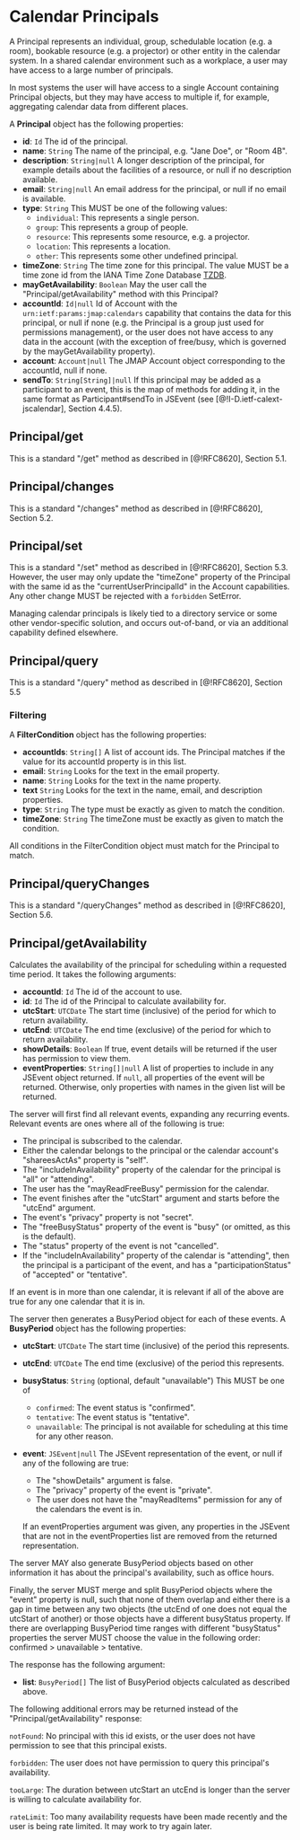 # Calendar Principals

A Principal represents an individual, group, schedulable location (e.g. a room), bookable resource (e.g. a projector) or other entity in the calendar system. In a shared calendar environment such as a workplace, a user may have access to a large number of principals.

In most systems the user will have access to a single Account containing Principal objects, but they may have access to multiple if, for example, aggregating calendar data from different places.

A **Principal** object has the following properties:

- **id**: `Id`
  The id of the principal.
- **name**: `String`
  The name of the principal, e.g. "Jane Doe", or "Room 4B".
- **description**: `String|null`
  A longer description of the principal, for example details about the facilities of a resource, or null if no description available.
- **email**: `String|null`
  An email address for the principal, or null if no email is available.
- **type**: `String`
  This MUST be one of the following values:
  - `individual`: This represents a single person.
  - `group`: This represents a group of people.
  - `resource`: This represents some resource, e.g. a projector.
  - `location`: This represents a location.
  - `other`: This represents some other undefined principal.
- **timeZone**: `String`
  The time zone for this principal. The value MUST be a time zone id from the IANA Time Zone Database [TZDB](https://www.iana.org/time-zones).
- **mayGetAvailability**: `Boolean`
  May the user call the "Principal/getAvailability" method with this Principal?
- **accountId**: `Id|null`
  Id of Account with the `urn:ietf:params:jmap:calendars` capability that
  contains the data for this principal, or null if none (e.g. the Principal is a group just used for permissions management), or the user does not have access to any data in the account (with the exception of free/busy, which is governed by the mayGetAvailability property).
- **account**: `Account|null`
  The JMAP Account object corresponding to the accountId, null if none.
- **sendTo**: `String[String]|null`
  If this principal may be added as a participant to an event, this is the map of methods for adding it, in the same format as Participant#sendTo in JSEvent (see [@!I-D.ietf-calext-jscalendar], Section 4.4.5).

## Principal/get

This is a standard "/get" method as described in [@!RFC8620], Section 5.1.

## Principal/changes

This is a standard "/changes" method as described in [@!RFC8620], Section 5.2.

## Principal/set

This is a standard "/set" method as described in [@!RFC8620], Section 5.3. However, the user may only update the "timeZone" property of the Principal with the same id as the "currentUserPrincipalId" in the Account capabilities. Any other change MUST be rejected with a `forbidden` SetError.

Managing calendar principals is likely tied to a directory service or some other vendor-specific solution, and occurs out-of-band, or via an additional capability defined elsewhere.

## Principal/query

This is a standard "/query" method as described in [@!RFC8620], Section 5.5

### Filtering

A **FilterCondition** object has the following properties:

- **accountIds**: `String[]`
  A list of account ids. The Principal matches if the value for its
  accountId property is in this list.
- **email**: `String`
  Looks for the text in the email property.
- **name**: `String`
  Looks for the text in the name property.
- **text** `String`
  Looks for the text in the name, email, and description properties.
- **type**: `String`
  The type must be exactly as given to match the condition.
- **timeZone**: `String`
  The timeZone must be exactly as given to match the condition.

All conditions in the FilterCondition object must match for the Principal to match.

## Principal/queryChanges

This is a standard "/queryChanges" method as described in [@!RFC8620], Section 5.6.

## Principal/getAvailability

Calculates the availability of the principal for scheduling within a requested time period. It takes the following arguments:

- **accountId**: `Id`
  The id of the account to use.
- **id**: `Id`
  The id of the Principal to calculate availability for.
- **utcStart**: `UTCDate`
  The start time (inclusive) of the period for which to return availability.
- **utcEnd**: `UTCDate`
  The end time (exclusive) of the period for which to return availability.
- **showDetails**: `Boolean`
  If true, event details will be returned if the user has permission to view them.
- **eventProperties**: `String[]|null`
  A list of properties to include in any JSEvent object returned. If `null`, all properties of the event will be returned. Otherwise, only properties with names in the given list will be returned.

The server will first find all relevant events, expanding any recurring events. Relevant events are ones where all of the following is true:

- The principal is subscribed to the calendar.
- Either the calendar belongs to the principal or the calendar account's
  "shareesActAs" property is "self".
- The "includeInAvailability" property of the calendar for the principal is
  "all" or "attending".
- The user has the "mayReadFreeBusy" permission for the calendar.
- The event finishes after the "utcStart" argument and starts before the
  "utcEnd" argument.
- The event's "privacy" property is not "secret".
- The "freeBusyStatus" property of the event is "busy" (or omitted, as this is
  the default).
- The "status" property of the event is not "cancelled".
- If the "includeInAvailability" property of the calendar is "attending", then
  the principal is a participant of the event, and has a "participationStatus" of "accepted" or "tentative".

If an event is in more than one calendar, it is relevant if all of the above are true for any one calendar that it is in.

The server then generates a BusyPeriod object for each of these events. A **BusyPeriod** object has the following properties:

- **utcStart**: `UTCDate`
  The start time (inclusive) of the period this represents.
- **utcEnd**: `UTCDate`
  The end time (exclusive) of the period this represents.
- **busyStatus**: `String` (optional, default "unavailable")
  This MUST be one of
  - `confirmed`: The event status is "confirmed".
  - `tentative`: The event status is "tentative".
  - `unavailable`: The principal is not available for scheduling at this time
    for any other reason.
- **event**: `JSEvent|null`
  The JSEvent representation of the event, or null if any of the following are true:

    - The "showDetails" argument is false.
    - The "privacy" property of the event is "private".
    - The user does not have the "mayReadItems" permission for any of the
      calendars the event is in.

    If an eventProperties argument was given, any properties in the JSEvent that are not in the eventProperties list are removed from the returned representation.

The server MAY also generate BusyPeriod objects based on other information it has about the principal's availability, such as office hours.

Finally, the server MUST merge and split BusyPeriod objects where the "event" property is null, such that none of them overlap and either there is a gap in time between any two objects (the utcEnd of one does not equal the utcStart of another) or those objects have a different busyStatus property. If there are overlapping BusyPeriod time ranges with different "busyStatus" properties the server MUST choose the value in the following order: confirmed > unavailable > tentative.

The response has the following argument:

- **list**: `BusyPeriod[]`
  The list of BusyPeriod objects calculated as described above.

The following additional errors may be returned instead of the
"Principal/getAvailability" response:

`notFound`: No principal with this id exists, or the user does not have
permission to see that this principal exists.

`forbidden`: The user does not have permission to query this principal's availability.

`tooLarge`: The duration between utcStart an utcEnd is longer than the server is willing to calculate availability for.

`rateLimit`: Too many availability requests have been made recently and the user is being rate limited. It may work to try again later.
